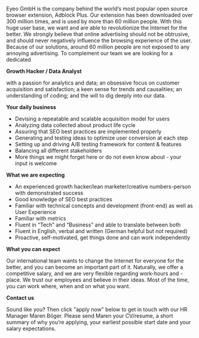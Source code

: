 Eyeo GmbH is the company behind the world’s most popular open source browser extension, Adblock Plus. Our extension has been downloaded over 300 million times, and is used by more than 60 million people. With this huge user base, we want and are able to revolutionize the Internet for the better. We strongly believe that online advertising should not be obtrusive, and should never negatively influence the browsing experience of the user. Because of our solutions, around 60 million people are not exposed to any annoying advertising.
To complement our team we are looking for a dedicated

**Growth Hacker / Data Analyst**

with a passion for analytics and data; an obsessive focus on customer acquisition and satisfaction; a keen sense for trends and causalities; an understanding of coding; and the will to dig deeply into our data. 

**Your daily business**
 
* Devising a repeatable and scalable acquisition model for users
* Analyzing data collected about product life cycle 
* Assuring that SEO best practices are implemented properly
* Generating and testing ideas to optimize user conversion at each step
* Setting up and driving A/B testing framework for content & features
* Balancing all different stakeholders
* More things we might forget here or do not even know about - your input is welcome

**What we are expecting**

* An experienced growth hacker/lean marketer/creative numbers-person with demonstrated success
* Good knowledge of SEO best practices
* Familiar with technical concepts and development (front-end) as well as User Experience
* Familiar with metrics 
* Fluent in “Tech” and “Business” and able to translate between both 
* Fluent in English, verbal and written (German helpful but not required)
* Proactive, self-motivated, get things done and can work independently

**What you can expect**

Our international team wants to change the Internet for everyone for the better, and you can become an important part of it. Naturally, we offer a competitive salary, and we are very flexible regarding work-hours and -place. We trust our employees and believe in their ideas. Most of the time, you can work where, when and on what you want.

**Contact us**

Sound like you? Then click "apply now" below to get in touch with our HR Manager Maren Böger. Please send Maren your CV/resume, a short summary of why you’re applying, your earliest possible start date and your salary expectations. 